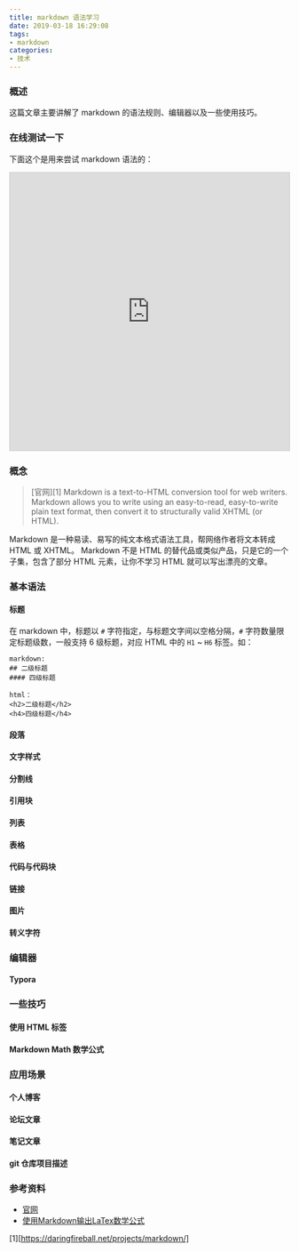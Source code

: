 ```yaml
---
title: markdown 语法学习
date: 2019-03-18 16:29:08
tags:
- markdown
categories:
- 技术
---
```


### 概述
这篇文章主要讲解了 markdown 的语法规则、编辑器以及一些使用技巧。

### 在线测试一下
下面这个是用来尝试 markdown 语法的：

<iframe src="http://wqf31415.coding.me/app/markdown-viewer.html" name="iframe_a" style="border: 1px solid #ccc;width: 100%; height: 500px;"></iframe>


<!-- more -->

### 概念
> [官网][1] Markdown is a text-to-HTML conversion tool for web writers. Markdown allows you to write using an easy-to-read, easy-to-write plain text format, then convert it to structurally valid XHTML (or HTML).

Markdown 是一种易读、易写的纯文本格式语法工具，帮网络作者将文本转成 HTML 或 XHTML。
Markdown 不是 HTML 的替代品或类似产品，只是它的一个子集，包含了部分 HTML 元素，让你不学习 HTML 就可以写出漂亮的文章。

### 基本语法
#### 标题
在 markdown 中，标题以 `#` 字符指定，与标题文字间以空格分隔，`#` 字符数量限定标题级数，一般支持 6 级标题，对应 HTML 中的 `H1` ~ `H6` 标签。如：
```
markdown:
## 二级标题
#### 四级标题

html：
<h2>二级标题</h2>
<h4>四级标题</h4>
```

#### 段落

#### 文字样式

#### 分割线

#### 引用块

#### 列表

#### 表格

#### 代码与代码块

#### 链接

#### 图片

#### 转义字符

### 编辑器
#### Typora

### 一些技巧
#### 使用 HTML 标签

#### Markdown Math 数学公式

### 应用场景
#### 个人博客

#### 论坛文章

#### 笔记文章

#### git 仓库项目描述

### 参考资料
- [官网](https://daringfireball.net/projects/markdown/)
- [使用Markdown输出LaTex数学公式](https://segmentfault.com/a/1190000018527239 )


[1][https://daringfireball.net/projects/markdown/]


